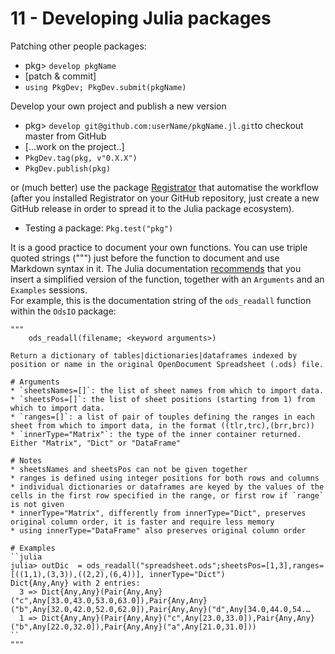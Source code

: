 # 11 - Developing Julia packages

Patching other people packages:

* pkg&gt;  `develop pkgName`
* \[patch & commit\]
* `using PkgDev; PkgDev.submit(pkgName)`

Develop your own project and publish a new version

* pkg&gt; `develop git@github.com:userName/pkgName.jl.git`to checkout master from GitHub
* \[...work on the project..\]
* `PkgDev.tag(pkg, v"0.X.X")`
* `PkgDev.publish(pkg)`

or \(much better\) use the package [Registrator](https://github.com/JuliaRegistries/Registrator.jl) that automatise the workflow \(after you installed Registrator on your GitHub repository, just create a new GitHub release in order to spread it to the Julia package ecosystem\).

* Testing a package: `Pkg.test("pkg")`

It is a good practice to document your own functions. You can use triple quoted strings \("""\) just before the function to document and use Markdown syntax in it. The Julia documentation [recommends](http://docs.julialang.org/en/stable/manual/documentation/) that you insert a simplified version of the function, together with an `Arguments` and an `Examples` sessions.  
For example, this is the documentation string of the `ods_readall` function within the `OdsIO` package:

```text
"""
    ods_readall(filename; <keyword arguments>)

Return a dictionary of tables|dictionaries|dataframes indexed by position or name in the original OpenDocument Spreadsheet (.ods) file.

# Arguments
* `sheetsNames=[]`: the list of sheet names from which to import data.
* `sheetsPos=[]`: the list of sheet positions (starting from 1) from which to import data.
* `ranges=[]`: a list of pair of touples defining the ranges in each sheet from which to import data, in the format ((tlr,trc),(brr,brc))
* `innerType="Matrix"`: the type of the inner container returned. Either "Matrix", "Dict" or "DataFrame"

# Notes
* sheetsNames and sheetsPos can not be given together
* ranges is defined using integer positions for both rows and columns
* individual dictionaries or dataframes are keyed by the values of the cells in the first row specified in the range, or first row if `range` is not given
* innerType="Matrix", differently from innerType="Dict", preserves original column order, it is faster and require less memory
* using innerType="DataFrame" also preserves original column order

# Examples
``julia
julia> outDic  = ods_readall("spreadsheet.ods";sheetsPos=[1,3],ranges=[((1,1),(3,3)),((2,2),(6,4))], innerType="Dict")
Dict{Any,Any} with 2 entries:
  3 => Dict{Any,Any}(Pair{Any,Any}("c",Any[33.0,43.0,53.0,63.0]),Pair{Any,Any}("b",Any[32.0,42.0,52.0,62.0]),Pair{Any,Any}("d",Any[34.0,44.0,54.…
  1 => Dict{Any,Any}(Pair{Any,Any}("c",Any[23.0,33.0]),Pair{Any,Any}("b",Any[22.0,32.0]),Pair{Any,Any}("a",Any[21.0,31.0]))
``
"""
```
